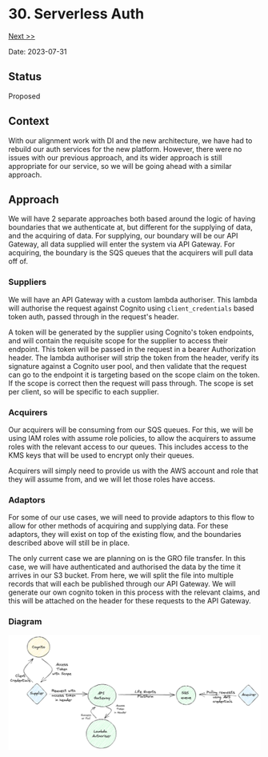 # 30. Serverless Auth

[Next >>](9999-end.md)

Date: 2023-07-31

## Status

Proposed

## Context

With our alignment work with DI and the new architecture, we have had to rebuild our auth services for the new platform.
However, there were no issues with our previous approach, and its wider approach is still appropriate for our service,
so we will be going ahead with a similar approach.

## Approach

We will have 2 separate approaches both based around the logic of having boundaries that we authenticate at, but
different for the supplying of data, and the acquiring of data. For supplying, our boundary will be our API Gateway, all
data supplied will enter the system via API Gateway. For acquiring, the boundary is the SQS queues that the acquirers
will pull data off of.

### Suppliers

We will have an API Gateway with a custom lambda authoriser. This lambda will authorise the request against Cognito
using `client_credentials` based token auth, passed through in the request's header.

A token will be generated by the supplier using Cognito's token endpoints, and will contain the requisite scope for the
supplier to access their endpoint. This token will be passed in the request in a bearer Authorization header. The lambda
authoriser will strip the token from the header, verify its signature against a Cognito user pool, and then validate
that the request can go to the endpoint it is targeting based on the scope claim on the token. If the scope is correct
then the request will pass through. The scope is set per client, so will be specific to each supplier.

### Acquirers

Our acquirers will be consuming from our SQS queues. For this, we will be using IAM roles with assume role policies, to
allow the acquirers to assume roles with the relevant access to our queues. This includes access to the KMS keys that
will be used to encrypt only their queues.

Acquirers will simply need to provide us with the AWS account and role that they will assume from, and we will let
those roles have access.

### Adaptors

For some of our use cases, we will need to provide adaptors to this flow to allow for other methods of acquiring and
supplying data. For these adaptors, they will exist on top of the existing flow, and the boundaries described above will
still be in place.

The only current case we are planning on is the GRO file transfer. In this case, we will have authenticated and
authorised the data by the time it arrives in our S3 bucket. From here, we will split the file into multiple records
that will each be published through our API Gateway. We will generate our own cognito token in this process with the
relevant claims, and this will be attached on the header for these requests to the API Gateway.

### Diagram

![image](../img/serverless-auth.png)
